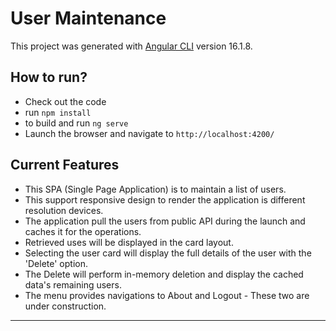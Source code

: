 # User Maintenance

This project was generated with [Angular CLI](https://github.com/angular/angular-cli) version 16.1.8.

## How to run?

* Check out the code
* run `npm install`
* to build and run `ng serve`
* Launch the browser and navigate to `http://localhost:4200/`


## Current Features
* This SPA (Single Page Application) is to maintain a list of  users.
* This support responsive design to render the application is different resolution devices.
* The application pull the users from public API during the launch and caches it for the operations.
* Retrieved uses will be displayed in the card layout.
* Selecting the user card will display the full details of the user  with the 'Delete' option.
* The Delete will perform in-memory deletion and display the cached data's remaining users.
* The menu provides navigations to About and Logout - These two are under construction.

---


